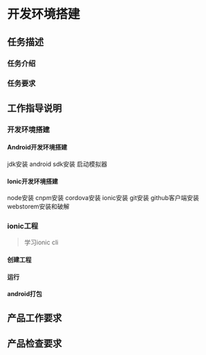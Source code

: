 # 开发环境搭建
## 任务描述
### 任务介绍
### 任务要求
## 工作指导说明
### 开发环境搭建
#### Android开发环境搭建
jdk安装
android sdk安装
启动模拟器
#### Ionic开发环境搭建
node安装
cnpm安装
cordova安装
ionic安装
git安装
github客户端安装
webstorem安装和破解
### ionic工程
> 学习ionic cli
#### 创建工程
#### 运行
#### android打包
## 产品工作要求

## 产品检查要求


